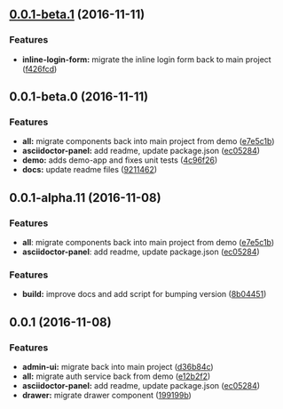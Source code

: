 <a name="0.0.1-beta.1"></a>
## [0.0.1-beta.1](https://github.com/ggranum/revector/compare/v0.0.1-beta.0...v0.0.1-beta.1) (2016-11-11)


### Features

* **inline-login-form:** migrate the inline login form back to main project ([f426fcd](https://github.com/ggranum/revector/commit/f426fcd))



<a name="0.0.1-beta.0"></a>
## 0.0.1-beta.0 (2016-11-11)


### Features

* **all:** migrate components back into main project from demo ([e7e5c1b](https://github.com/ggranum/revector/commit/e7e5c1b))
* **asciidoctor-panel:** add readme, update package.json ([ec05284](https://github.com/ggranum/revector/commit/ec05284))
* **demo:** adds demo-app and fixes unit tests ([4c96f26](https://github.com/ggranum/revector/commit/4c96f26))
* **docs:** update readme files ([9211462](https://github.com/ggranum/revector/commit/9211462))



<a name="0.0.1-alpha.11"></a>
## 0.0.1-alpha.11 (2016-11-08)

### Features
* **all**: migrate components back into main project from demo ([e7e5c1b](https://github.com/ggranum/revector/commit/e7e5c1b))
* **asciidoctor-panel**: add readme, update package.json ([ec05284](https://github.com/ggranum/revector/commit/ec05284))

### Features

* **build:** improve docs and add script for bumping version ([8b04451](https://github.com/ggranum/revector/commit/8b04451))


<a name="0.0.1"></a>
## 0.0.1 (2016-11-08)


### Features

* **admin-ui:** migrate back into main project ([d36b84c](https://github.com/ggranum/revector/commit/d36b84c))
* **all:** migrate auth service back from demo ([e12b2f2](https://github.com/ggranum/revector/commit/e12b2f2))
* **asciidoctor-panel:** add readme, update package.json ([ec05284](https://github.com/ggranum/revector/commit/ec05284))
* **drawer:** migrate drawer component ([199199b](https://github.com/ggranum/revector/commit/199199b))



